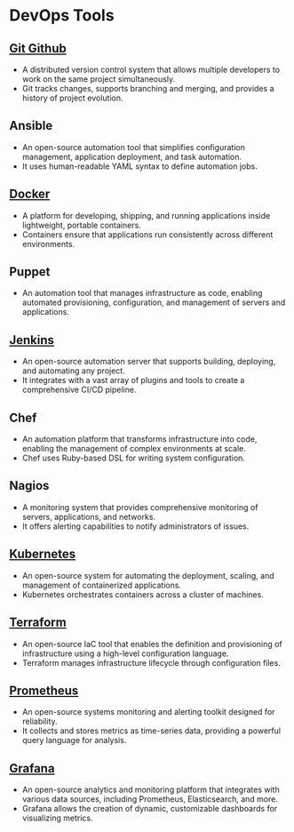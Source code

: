 # DevOps Tools

## [Git Github](git_github/git_github.md)
- A distributed version control system that allows multiple developers to work on the same project simultaneously. 
- Git tracks changes, supports branching and merging, and provides a history of project evolution.

## Ansible
- An open-source automation tool that simplifies configuration management, application deployment, and task automation.
- It uses human-readable YAML syntax to define automation jobs.

## [Docker](docker/docker.md)
- A platform for developing, shipping, and running applications inside lightweight, portable containers. 
- Containers ensure that applications run consistently across different environments.

## Puppet
- An automation tool that manages infrastructure as code, enabling automated provisioning, configuration, and management of servers and applications.

## [Jenkins](jenkins/jenkins.md)
- An open-source automation server that supports building, deploying, and automating any project. 
- It integrates with a vast array of plugins and tools to create a comprehensive CI/CD pipeline.

## Chef
- An automation platform that transforms infrastructure into code, enabling the management of complex environments at scale. 
- Chef uses Ruby-based DSL for writing system configuration.

## Nagios
- A monitoring system that provides comprehensive monitoring of servers, applications, and networks.
- It offers alerting capabilities to notify administrators of issues.

## [Kubernetes](k8s/k8s.md)
- An open-source system for automating the deployment, scaling, and management of containerized applications. 
- Kubernetes orchestrates containers across a cluster of machines.

## [Terraform](terraform/terraform.md)
- An open-source IaC tool that enables the definition and provisioning of infrastructure using a high-level configuration language.
- Terraform manages infrastructure lifecycle through configuration files.

## [Prometheus](promethens/promethens.md)
- An open-source systems monitoring and alerting toolkit designed for reliability. 
- It collects and stores metrics as time-series data, providing a powerful query language for analysis.

## [Grafana](grafana/grafana.md)
- An open-source analytics and monitoring platform that integrates with various data sources, including Prometheus, Elasticsearch, and more. 
- Grafana allows the creation of dynamic, customizable dashboards for visualizing metrics.